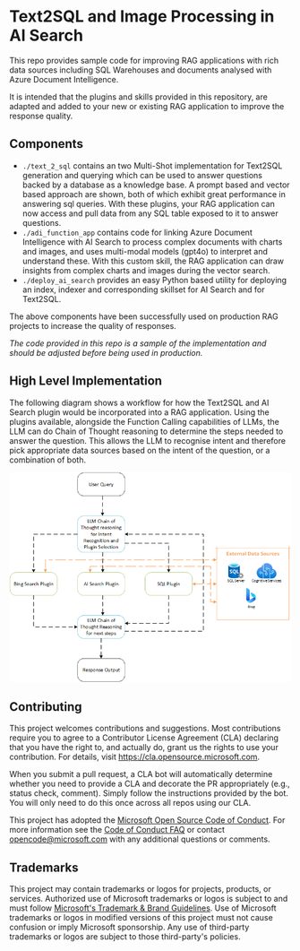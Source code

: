 # Text2SQL and Image Processing in AI Search

This repo provides sample code for improving RAG applications with rich data sources including SQL Warehouses and documents analysed with Azure Document Intelligence.

It is intended that the plugins and skills provided in this repository, are adapted and added to your new or existing RAG application to improve the response quality.

## Components

- `./text_2_sql` contains an two Multi-Shot implementation for Text2SQL generation and querying which can be used to answer questions backed by a database as a knowledge base. A prompt based and vector based approach are shown, both of which exhibit great performance in answering sql queries. With these plugins, your RAG application can now access and pull data from any SQL table exposed to it to answer questions.
- `./adi_function_app` contains code for linking Azure Document Intelligence with AI Search to process complex documents with charts and images, and uses multi-modal models (gpt4o) to interpret and understand these. With this custom skill, the RAG application can draw insights from complex charts and images during the vector search.
- `./deploy_ai_search` provides an easy Python based utility for deploying an index, indexer and corresponding skillset for AI Search and for Text2SQL.

The above components have been successfully used on production RAG projects to increase the quality of responses.

_The code provided in this repo is a sample of the implementation and should be adjusted before being used in production._

## High Level Implementation

The following diagram shows a workflow for how the Text2SQL and AI Search plugin would be incorporated into a RAG application. Using the plugins available, alongside the Function Calling capabilities of LLMs, the LLM can do Chain of Thought reasoning to determine the steps needed to answer the question. This allows the LLM to recognise intent and therefore pick appropriate data sources based on the intent of the question, or a combination of both.

![High level workflow for a plugin driven RAG application](./images/Plugin%20Based%20RAG%20Flow.png "High Level Workflow")

## Contributing

This project welcomes contributions and suggestions.  Most contributions require you to agree to a
Contributor License Agreement (CLA) declaring that you have the right to, and actually do, grant us
the rights to use your contribution. For details, visit https://cla.opensource.microsoft.com.

When you submit a pull request, a CLA bot will automatically determine whether you need to provide
a CLA and decorate the PR appropriately (e.g., status check, comment). Simply follow the instructions
provided by the bot. You will only need to do this once across all repos using our CLA.

This project has adopted the [Microsoft Open Source Code of Conduct](https://opensource.microsoft.com/codeofconduct/).
For more information see the [Code of Conduct FAQ](https://opensource.microsoft.com/codeofconduct/faq/) or
contact [opencode@microsoft.com](mailto:opencode@microsoft.com) with any additional questions or comments.

## Trademarks

This project may contain trademarks or logos for projects, products, or services. Authorized use of Microsoft
trademarks or logos is subject to and must follow
[Microsoft's Trademark & Brand Guidelines](https://www.microsoft.com/en-us/legal/intellectualproperty/trademarks/usage/general).
Use of Microsoft trademarks or logos in modified versions of this project must not cause confusion or imply Microsoft sponsorship.
Any use of third-party trademarks or logos are subject to those third-party's policies.
